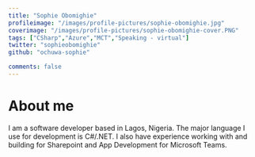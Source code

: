 ```yaml
---
title: "Sophie Obomighie"
profileimage: "/images/profile-pictures/sophie-obomighie.jpg"
coverimage: "/images/profile-pictures/sophie-obomighie-cover.PNG"
tags: ["CSharp","Azure","MCT","Speaking - virtual"]
twitter: "sophieobomighie"
github: "ochuwa-sophie"

comments: false
---
```

# About me
I am a software developer based in Lagos, Nigeria. The major language I use for development is C#/.NET. I also have experience working with and building for Sharepoint and App Development for Microsoft Teams.
